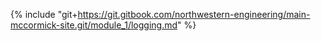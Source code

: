 {% include "git+https://git.gitbook.com/northwestern-engineering/main-mccormick-site.git/module_1/logging.md" %}